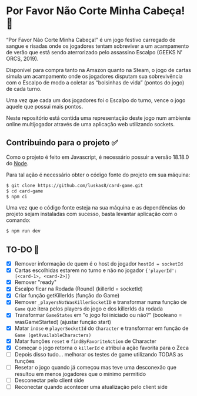 # Por Favor Não Corte Minha Cabeça! 👻

“Por Favor Não Corte Minha Cabeça!” é um jogo festivo carregado de sangue e risadas onde os jogadores tentam sobreviver a um acampamento de verão que está sendo aterrorizado pelo assassino Escalpo (GEEKS N’ ORCS, 2019).


Disponível para compra tanto na Amazon quanto na Steam, o jogo de cartas simula um acampamento onde os jogadores disputam sua sobrevivência com o Escalpo de modo a coletar as “bolsinhas de vida” (pontos do jogo) de cada turno.


Uma vez que cada um dos jogadores foi o Escalpo do turno, vence o jogo aquele que possui mais pontos.


Neste repositório está contida uma representação deste jogo num ambiente online multijogador através de uma aplicação web utilizando sockets.

## Contribuindo para o projeto ✅

Como o projeto é feito em Javascript, é necessário possuir a versão 18.18.0 do [Node](https://nodejs.org/en).

Para tal ação é necessário obter o código fonte do projeto em sua máquina:

```bash
$ git clone https://github.com/luskas8/card-game.git
$ cd card-game
$ npm ci
```

Uma vez que o código fonte esteja na sua máquina e as dependências do projeto sejam instaladas com sucesso, basta levantar aplicação com o comando:

```bash
$ npm run dev
```

## TO-DO 📝
- [x] Remover informação de quem é o host do jogador `hostId = socketId`
- [x] Cartas escolhidas estarem no turno e não no jogador `{'playerId': [<card-1>, <card-2>]}`
- [x] Remover "ready"
- [x] Escalpo ficar na Rodada (Round) (killerId = socketId)
- [x] Criar função getKillerIds (função do Game)
- [x] Remover `_playersNotWasKillerSocketID` e transformar numa função de `Game` que itera pelos players do jogo e dos killerIds da rodada
- [x] Transformar `GameStates` em "o jogo foi iniciado ou não?" (booleano = wasGameStarted) (ajustar função start)
- [x] Matar `inUse` e `playerSocketId` do `Character` e transformar em função de `Game (getAvailableCharacters)`
- [x] Matar funções `reset` e `findByFavoriteAction` de Character
- [x] Começar o jogo retorna o `killerId` e atribuí a ação favorita para o Zeca
- [ ] Depois disso tudo... melhorar os testes de game utilizando TODAS as funções
- [ ] Resetar o jogo quando já começou mas teve uma desconexão que resultou em menos jogadores que o mínimo permitido
- [ ] Desconectar pelo client side
- [ ] Reconectar quando acontecer uma atualização pelo client side
